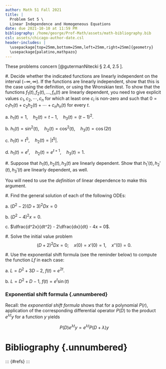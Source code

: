 ```yaml
---
author: Math 51 Fall 2021
title: |
  Problem Set 5 \
  Linear Independence and Homogeneous Equations
date: due 2021-10-10 at 11:59 PM
bibliography: /home/george/Prof-Math/assets/math-bibliography.bib
csl: assets/chicago-author-date.csl
header-includes: |
  \usepackage[top=25mm,bottom=25mm,left=25mm,right=25mm]{geometry}
  \usepackage{palatino,mathpazo}
---
```


These problems concern [@gutermanNitecki § 2.4, 2.5 ].


#. Decide whether the  indicated functions are linearly independent on the interval $(-\infty,\infty)$.
   If the functions are linearly independent, show that this is the
   case using the definition, or using the Wronskian test. To show
   that the functions $f_1(t),f_2(t),\dots,f_n(t)$ are linearly
   dependent, you need to give explicit values $c_1,c_2,\cdots,c_n$
   for which at least one $c_i$ is non-zero and such that $0 = c_1
   h_1(t) + c_2 h_2(t) + \cdots + c_n h_n(t)$ for every $t$.

   a. $h_1(t) = 1, \quad h_2(t) = t-1, \quad h_3(t) = (t-1)^2$.

   b. $h_1(t) = \sin^2(t), \quad h_2(t) = \cos^2(t), \quad h_3(t) = \cos(2t)$
   
   c. $h_1(t) = t^5, \quad h_2(t) = |t^5|$.
   
   d. $h_1(t) = e^t, \quad h_2(t) = e^{t+1}, \quad h_3(t) = 1.$
   
#. Suppose that $h_1(t), h_2(t), h_3(t)$ are linearly dependent. Show that
   $h_1'(t),h_2'(t),h_3'(t)$ are linearly dependent, as well.
   
   You will need to use the *definition* of linear dependence to make
   this argument.
   
#. Find the general solution of each of the following ODEs:

   a. $(D^2-2)(D+3)^2D x = 0$

   b. $(D^2 - 4)^2x=0$.
   
   c. $\dfrac{d^2x}{dt^2} - 2\dfrac{dx}{dt} - 4x = 0$.



#. Solve the initial value problem $$(D+2)^2Dx = 0; \quad x(0) = x'(0)=  1, \quad 
   x''(0) = 0.$$

#. Use the exponential shift formula (see the reminder below) to compute
   the function $Lf$ in each case:
   
   a. $L = D^2  + 3D - 2$, $f(t) = e^{2t}$.
   
   b. $L = D^2 + D - 1$, $f(t) = e^t\sin(t)$

### Exponential shift formula {.unnumbered}

  Recall: the *exponential shift formula* shows that for a polynomial
  $P(r)$, application of the corresponding differential operator
  $P(D)$ to the product $e^{\lambda t}y$ for a function $y$ yields
	  
  $$P(D) e^{\lambda t}y = e^{\lambda t}P(D+\lambda)y$$


# Bibliography {.unnumbered} 

::: {#refs} 
:::
